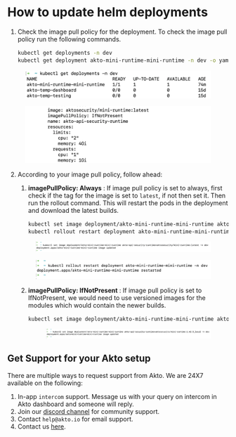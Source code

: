 # How to update helm deployments

1. Check the image pull policy for the deployment. To check the image pull policy run the following commands.

    ```bash
    kubectl get deployments -n dev
    kubectl get deployment akto-mini-runtime-mini-runtime -n dev -o yaml
    ```

<figure><img src="../.gitbook/assets/updates-1.png" alt=""><figcaption></figcaption></figure>
<figure><img src="../.gitbook/assets/updates-2.png" alt=""><figcaption></figcaption></figure>

2. According to your image pull policy, follow ahead:

    1. **imagePullPolicy: Always** : If image pull policy is set to always, first check if the tag for the image is set to `latest`, if not then set it. Then run the rollout command. This will restart the pods in the deployment and download the latest builds.

        ```bash
        kubectl set image deployment/akto-mini-runtime-mini-runtime akto-api-security-runtime=aktosecurity/mini-runtime:latest -n dev
        kubectl rollout restart deployment akto-mini-runtime-mini-runtime -n dev
        ```
    <figure><img src="../.gitbook/assets/updates-3.png" alt=""><figcaption></figcaption></figure>
    <figure><img src="../.gitbook/assets/updates-4.png" alt=""><figcaption></figcaption></figure>

    2. **imagePullPolicy: IfNotPresent** : If image pull policy is set to IfNotPresent, we would need to use versioned images for the modules which would contain the newer builds.

        ```bash
        kubectl set image deployment/akto-mini-runtime-mini-runtime akto-api-security-runtime=aktosecurity/mini-runtime:1.42.3_local -n dev
        ```
        <figure><img src="../.gitbook/assets/updates-5.png" alt=""><figcaption></figcaption></figure>

## Get Support for your Akto setup

There are multiple ways to request support from Akto. We are 24X7 available on the following:

1. In-app `intercom` support. Message us with your query on intercom in Akto dashboard and someone will reply.
2. Join our [discord channel](https://www.akto.io/community) for community support.
3. Contact `help@akto.io` for email support.
4. Contact us [here](https://www.akto.io/contact-us).
